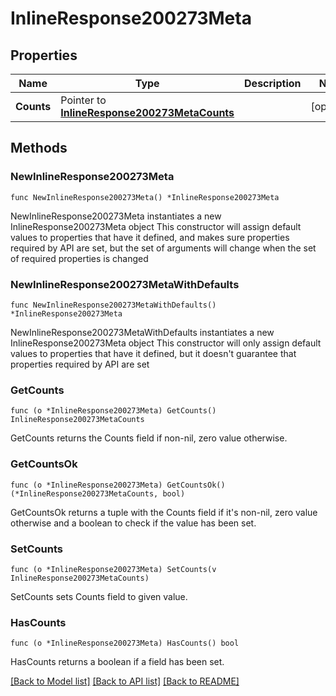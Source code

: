 # InlineResponse200273Meta

## Properties

Name | Type | Description | Notes
------------ | ------------- | ------------- | -------------
**Counts** | Pointer to [**InlineResponse200273MetaCounts**](InlineResponse200273MetaCounts.md) |  | [optional] 

## Methods

### NewInlineResponse200273Meta

`func NewInlineResponse200273Meta() *InlineResponse200273Meta`

NewInlineResponse200273Meta instantiates a new InlineResponse200273Meta object
This constructor will assign default values to properties that have it defined,
and makes sure properties required by API are set, but the set of arguments
will change when the set of required properties is changed

### NewInlineResponse200273MetaWithDefaults

`func NewInlineResponse200273MetaWithDefaults() *InlineResponse200273Meta`

NewInlineResponse200273MetaWithDefaults instantiates a new InlineResponse200273Meta object
This constructor will only assign default values to properties that have it defined,
but it doesn't guarantee that properties required by API are set

### GetCounts

`func (o *InlineResponse200273Meta) GetCounts() InlineResponse200273MetaCounts`

GetCounts returns the Counts field if non-nil, zero value otherwise.

### GetCountsOk

`func (o *InlineResponse200273Meta) GetCountsOk() (*InlineResponse200273MetaCounts, bool)`

GetCountsOk returns a tuple with the Counts field if it's non-nil, zero value otherwise
and a boolean to check if the value has been set.

### SetCounts

`func (o *InlineResponse200273Meta) SetCounts(v InlineResponse200273MetaCounts)`

SetCounts sets Counts field to given value.

### HasCounts

`func (o *InlineResponse200273Meta) HasCounts() bool`

HasCounts returns a boolean if a field has been set.


[[Back to Model list]](../README.md#documentation-for-models) [[Back to API list]](../README.md#documentation-for-api-endpoints) [[Back to README]](../README.md)


